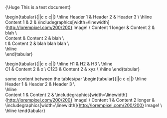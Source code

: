 {\Huge This is a test document}

\begin{tabular}{||c c c||}
\hline
Header 1 & Header 2 & Header 3 \\
\hline                                     
Content 1 & 2 &
\includegraphics[width=\linewidth]{http://lorempixel.com/200/200} Image! \\
Content 1 longer & Content 2 & blah \\  
Content  & Content 2 & blah \\                                      
t  & Content 2 & blah blah blah \\   
\hline                           
\end{tabular}

\begin{tabular}{||c c c||}
\hline
H1 & H2 & H3 \\
\hline  
C1 & Content 2 & x \\
C123 & Content 2 & xyz \\
\hline
\end{tabular}

some content between the tables\par
\begin{tabular}{||c c c||}
\hline  
Header 1 & Header 2 & Header 3 \\  
\hline                               
Content 1 & Content 2 &
\includegraphics[width=\linewidth]{http://lorempixel.com/200/200} Image! \\ 
Content 1 & Content 2 longer &
\includegraphics[width=\linewidth]{http://lorempixel.com/200/200} Image! \\
\hline
\end{tabular}



